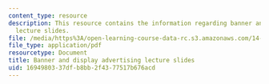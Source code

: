 ```yaml
---
content_type: resource
description: This resource contains the information regarding banner and display advertising
  lecture slides.
file: /media/https%3A/open-learning-course-data-rc.s3.amazonaws.com/14-27-economics-and-e-commerce-fall-2014/1694980337dfb8bb2f4377517b676acd_MIT14_27F14_lecslide17.pdf
file_type: application/pdf
resourcetype: Document
title: Banner and display advertising lecture slides
uid: 16949803-37df-b8bb-2f43-77517b676acd
---
```

